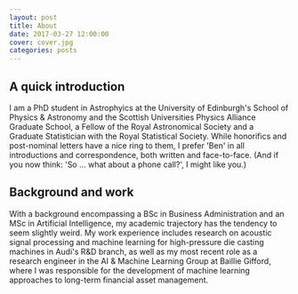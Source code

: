 ```yaml
---
layout: post
title: About
date: 2017-03-27 12:00:00
cover: cover.jpg
categories: posts
---
```


## A quick introduction

I am a PhD student in Astrophyics at the University of Edinburgh's School of Physics & Astronomy and the Scottish Universities Physics Alliance Graduate School, a Fellow of the Royal Astronomical Society and a Graduate Statistician with the Royal Statistical Society. While honorifics and post-nominal letters have a nice ring to them, I prefer 'Ben' in all introductions and correspondence, both written and face-to-face. (And if you now think: 'So ... what about a phone call?', I might like you.)

## Background and work

With a background encompassing a BSc in Business Administration and an MSc in Artificial Intelligence, my academic trajectory has the tendency to seem slightly weird. My work experience includes research on acoustic signal processing and machine learning for high-pressure die casting machines in Audi's R&D branch, as well as my most recent role as a research engineer in the AI & Machine Learning Group at Baillie Gifford, where I was responsible for the development of machine learning approaches to long-term financial asset management.

